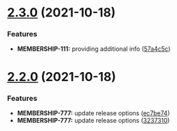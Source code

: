 # [2.3.0](https://github.com/Mateuzs/weather-app/compare/v2.2.0...v2.3.0) (2021-10-18)


### Features

* **MEMBERSHIP-111:** providing additional info ([57a4c5c](https://github.com/Mateuzs/weather-app/commit/57a4c5c7a0d498569a165a94402ef34e616414dd))

# [2.2.0](https://github.com/Mateuzs/weather-app/compare/v2.1.0...v2.2.0) (2021-10-18)


### Features

* **MEMBERSHIP-777:** update release options ([ec7be74](https://github.com/Mateuzs/weather-app/commit/ec7be745da3854801d1e00ced9cd057af1a1a60b))
* **MEMBERSHIP-777:** update release options ([3237310](https://github.com/Mateuzs/weather-app/commit/323731057b0833452d4c1d73a94b8d3eb4023990))
